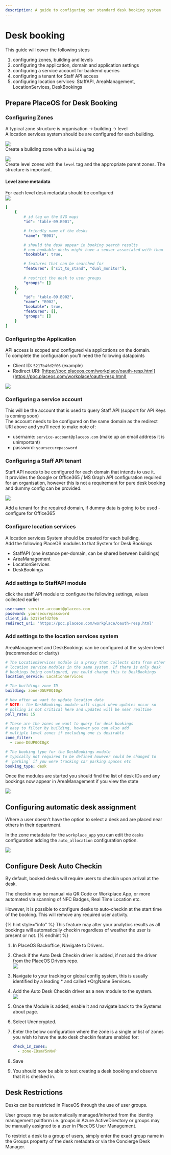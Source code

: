```yaml
---
description: A guide to configuring our standard desk booking system
---
```


# Desk booking

This guide will cover the following steps

1. configuring zones, building and levels
2. configuring the application, domain and application settings
3. configuring a service account for backend queries
4. configuring a tenant for Staff API access
5. configuring location services: StaffAPI, AreaManagement, LocationServices, DeskBookings

## Prepare PlaceOS for Desk Booking

### Configuring Zones

A typical zone structure is organisation -> building -> level\
A location services system should be are configured for each building.

![](<../../.gitbook/assets/image (2) (1) (1) (1).png>)\
Create a building zone with a `building` tag

![](<../../.gitbook/assets/image (3) (1) (1) (1).png>)\
Create level zones with the `level` tag and the appropriate parent zones. The structure is important.

#### Level zone metadata

For each level desk metadata should be configured\
![](<../../.gitbook/assets/image (1) (1) (1).png>)

```yaml
[
    {
        # id tag on the SVG maps
        "id": "table-09.B901",

        # friendly name of the desks
        "name": "B901",

        # should the desk appear in booking search results
        # non-bookable desks might have a sensor associated with them
        "bookable": true,

        # features that can be searched for
        "features": ["sit_to_stand", "dual_monitor"],
        
        # restrict the desk to user groups
        "groups": []
    },
    {
        "id": "table-09.B902",
        "name": "B902",
        "bookable": true,
        "features": [],
        "groups": []
    }
]
```

### Configuring the Application

API access is scoped and configured via applications on the domain.\
To complete the configuration you'll need the following datapoints

* Client ID: `5217b4fd2f06` (example)
* Redirect URI: [https://poc.placeos.com/workplace/oauth-resp.html](https://poc.placeos.com/workplace/oauth-resp.html)

![](<../../.gitbook/assets/image (6) (1) (1) (1) (1) (1) (1).png>)

### Configuring a service account

This will be the account that is used to query Staff API (support for API Keys is coming soon)\
The account needs to be configured on the same domain as the redirect URI above and you'll need to make note of:

* username: `service-account@placeos.com` (make up an email address it is unimportant)
* password: `yoursecurepassword`

### Configuring a Staff API tenant

Staff API needs to be configured for each domain that intends to use it.\
It provides the Google or Office365 / MS Graph API configuration required for an organisation, however this is not a requirement for pure desk booking and dummy config can be provided.

![](<../../.gitbook/assets/image (4) (1) (1) (1) (1).png>)

Add a tenant for the required domain, if dummy data is going to be used - configure for Office365

### Configure location services

A location services System should be created for each building.\
Add the following PlaceOS modules to that System for Desk Bookings

* StaffAPI (one instance per-domain, can be shared between buildings)
* AreaManagement
* LocationServices
* DeskBookings

### Add settings to StaffAPI module

click the staff API module to configure the following settings, values collected earlier

```yaml
username: service-account@placeos.com
password: yoursecurepassword
client_id: 5217b4fd2f06
redirect_uri: 'https://poc.placeos.com/workplace/oauth-resp.html'

```

### Add settings to the location services system

AreaManagement and DeskBookings can be configured at the system level (recommended or clarity)

```yaml
# The LocationServices module is a proxy that collects data from other
# location service modules in the same system. If there is only desk
# bookings being configured, you could change this to DeskBookings
location_service: LocationServices

# The buildings zone ID
building: zone-DGUP0QI0gX

# How often we want to update location data
# NOTE:: the DeskBookings module will signal when updates occur so
# polling is not critical here and updates will be near realtime
poll_rate: 15

# These are the zones we want to query for desk bookings
# easy to filter by building, however you can also add
# multiple level zones if excluding one is desirable
zone_filter:
  - zone-DGUP0QI0gX

# The booking type for the DeskBookings module
# typically not required to be defined however could be changed to
# `parking` if you were tracking car parking spaces etc
booking_type: desk
```

Once the modules are started you should find the list of desk IDs and any bookings now appear in AreaManagement if you view the state

![](<../../.gitbook/assets/image (1) (1) (1) (1).png>)

## Configuring automatic desk assignment

Where a user doesn't have the option to select a desk and are placed near others in their department.

In the zone metadata for the `workplace_app` you can edit the `desks` configuration adding the `auto_allocation` configuration option.

![](<../../.gitbook/assets/image (11) (1).png>)

## Configure Desk Auto Checkin

By default, booked desks will require users to checkin upon arrival at the desk.

The checkin may be manual via QR Code or Workplace App, or more automated via scanning of NFC Badges, Real Time Location etc.

However, it is possible to configure desks to auto-checkin at the start time of the booking. This will remove any required user activity.

{% hint style="info" %}
This feature may alter your analytics results as all bookings will automatically checkin regardless of weather the user is present or not.
{% endhint %}

1. In PlaceOS Backoffice, Navigate to Drivers.
2. Check if the Auto Desk Checkin driver is added, if not add the driver from the PlaceOS Drivers repo.\
   ![](<../../.gitbook/assets/image (1) (1) (3).png>)
3. Navigate to your tracking or global config system, this is usually identified by a leading \* and called \*OrgName Services.
4. Add the Auto Desk Checkin driver as a new module to the system.\
   ![](<../../.gitbook/assets/image (1) (1).png>)
5. Once the Module is added, enable it and navigate back to the Systems about page.
6. Select Unencrypted.
7.  Enter the below configuration where the zone is a single or list of zones you wish to have the auto desk checkin feature enabled for:

    ```yaml
    check_in_zones:
      - zone-EDsmY5nNvP
    ```
8. Save
9. You should now be able to test creating a desk booking and observe that it is checked in.&#x20;

## Desk Restrictions

Desks can be restricted in PlaceOS through the use of user groups.

User groups may be automatically managed/inherted from the identity management paltform i.e. groups in Azure ActiveDirectory or groups may be manually assigned to a user in PlaceOS User Management.

To restrict a desk to a group of users, simply enter the exact group name in the Groups property of the desk metadata or via the Concierge Desk Manager.

<figure><img src="../../.gitbook/assets/image (3).png" alt=""><figcaption></figcaption></figure>
